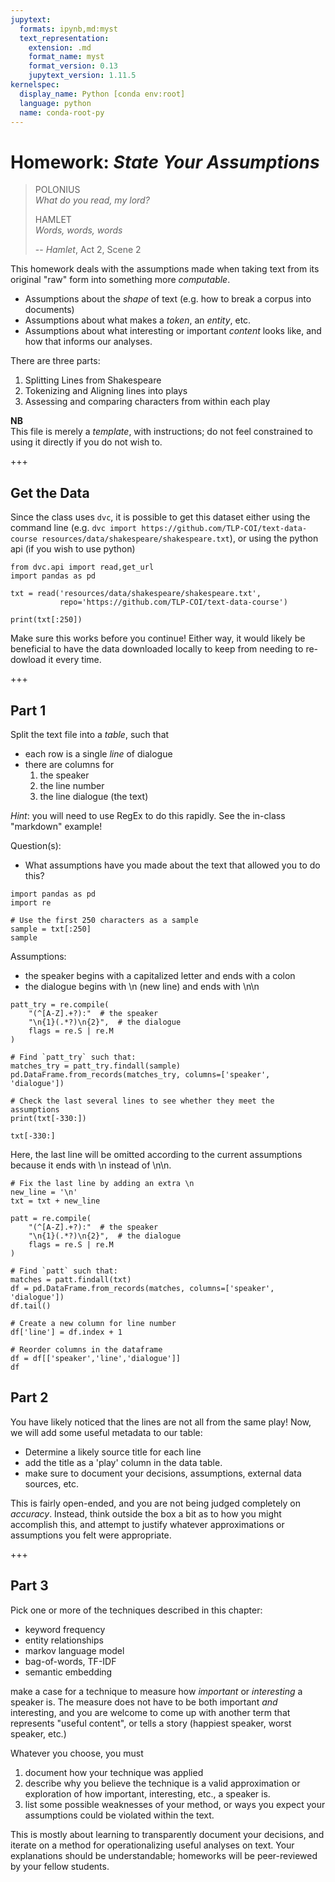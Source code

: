 ```yaml
---
jupytext:
  formats: ipynb,md:myst
  text_representation:
    extension: .md
    format_name: myst
    format_version: 0.13
    jupytext_version: 1.11.5
kernelspec:
  display_name: Python [conda env:root]
  language: python
  name: conda-root-py
---
```


# Homework: _State Your Assumptions_ 

> POLONIUS\
> _What do you read, my lord?_
> 
> HAMLET\
> _Words, words, words_
> 
>  -- _Hamlet_, Act 2, Scene 2

This homework deals with the assumptions made when taking text from its original "raw" form into something more _computable_.

- Assumptions about the _shape_ of text (e.g. how to break a corpus into documents)
- Assumptions about what makes a _token_, an _entity_, etc. 
- Assumptions about what interesting or important _content_ looks like, and how that informs our analyses.


There are three parts: 
1. Splitting Lines from Shakespeare
2. Tokenizing and Aligning lines into plays
3. Assessing and comparing characters from within each play

**NB**\
This file is merely a _template_, with instructions; do not feel constrained to using it directly if you do not wish to.

+++

## Get the Data

Since the class uses `dvc`, it is possible to get this dataset either using the command line (e.g. `dvc import https://github.com/TLP-COI/text-data-course resources/data/shakespeare/shakespeare.txt`), or using the python api (if you wish to use python)

```{code-cell} ipython3
from dvc.api import read,get_url
import pandas as pd

txt = read('resources/data/shakespeare/shakespeare.txt', 
           repo='https://github.com/TLP-COI/text-data-course')

print(txt[:250])
```

Make sure this works before you continue! 
Either way, it would likely be beneficial to have the data downloaded locally to keep from needing to re-dowload it every time.

+++

## Part 1

Split the text file into a _table_, such that 
- each row is a single _line_ of dialogue
- there are columns for
  1. the speaker
  1. the line number
  1. the line dialogue (the text)

_Hint_: you will need to use RegEx to do this rapidly. See the in-class "markdown" example!

Question(s): 
- What assumptions have you made about the text that allowed you to do this?

```{code-cell} ipython3
import pandas as pd
import re
```

```{code-cell} ipython3
# Use the first 250 characters as a sample
sample = txt[:250]
sample
```

Assumptions:
- the speaker begins with a capitalized letter and ends with a colon
- the dialogue begins with \n (new line) and ends with \n\n

```{code-cell} ipython3
patt_try = re.compile(
    "(^[A-Z].+?):"  # the speaker
    "\n{1}(.*?)\n{2}",  # the dialogue
    flags = re.S | re.M
)
```

```{code-cell} ipython3
# Find `patt_try` such that:  
matches_try = patt_try.findall(sample)
pd.DataFrame.from_records(matches_try, columns=['speaker', 'dialogue'])
```

```{code-cell} ipython3
# Check the last several lines to see whether they meet the assumptions
print(txt[-330:])
```

```{code-cell} ipython3
txt[-330:]
```

Here, the last line will be omitted according to the current assumptions because it ends with \n instead of \n\n.

```{code-cell} ipython3
# Fix the last line by adding an extra \n
new_line = '\n'
txt = txt + new_line
```

```{code-cell} ipython3
patt = re.compile(
    "(^[A-Z].+?):"  # the speaker
    "\n{1}(.*?)\n{2}",  # the dialogue
    flags = re.S | re.M
)
```

```{code-cell} ipython3
# Find `patt` such that: 
matches = patt.findall(txt)
df = pd.DataFrame.from_records(matches, columns=['speaker', 'dialogue'])
df.tail()
```

```{code-cell} ipython3
# Create a new column for line number
df['line'] = df.index + 1
```

```{code-cell} ipython3
# Reorder columns in the dataframe
df = df[['speaker','line','dialogue']]
df
```

## Part 2

You have likely noticed that the lines are not all from the same play!
Now, we will add some useful metadata to our table: 

- Determine a likely source title for each line
- add the title as a 'play' column in the data table. 
- make sure to document your decisions, assumptions, external data sources, etc. 

This is fairly open-ended, and you are not being judged completely on _accuracy_. 
Instead, think outside the box a bit as to how you might accomplish this, and attempt to justify whatever approximations or assumptions you felt were appropriate.

+++

## Part 3

Pick one or more of the techniques described in this chapter: 

- keyword frequency
- entity relationships
- markov language model
- bag-of-words, TF-IDF
- semantic embedding

make a case for a technique to measure how _important_ or _interesting_ a speaker is. 
The measure does not have to be both important _and_ interesting, and you are welcome to come up with another term that represents "useful content", or tells a story (happiest speaker, worst speaker, etc.)

Whatever you choose, you must
1. document how your technique was applied
2. describe why you believe the technique is a valid approximation or exploration of how important, interesting, etc., a speaker is. 
3. list some possible weaknesses of your method, or ways you expect your assumptions could be violated within the text. 

This is mostly about learning to transparently document your decisions, and iterate on a method for operationalizing useful analyses on text. 
Your explanations should be understandable; homeworks will be peer-reviewed by your fellow students.

```{code-cell} ipython3

```
